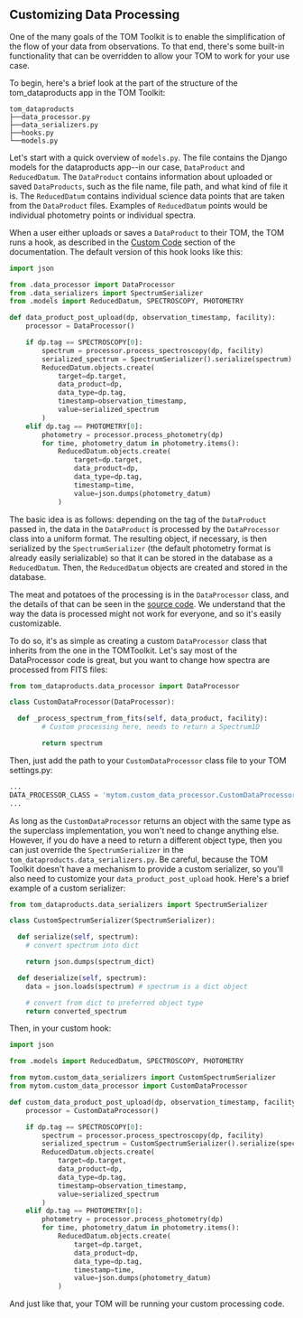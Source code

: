 Customizing Data Processing
---------------------------

One of the many goals of the TOM Toolkit is to enable the simplification of the flow of your data from observations. To
that end, there's some built-in functionality that can be overridden to allow your TOM to work for your use case.

To begin, here's a brief look at the part of the structure of the tom_dataproducts app in the TOM Toolkit:

```
tom_dataproducts
├──data_processor.py
├──data_serializers.py
├──hooks.py
└──models.py
```

Let's start with a quick overview of `models.py`. The file contains the Django models for the dataproducts app--in our
case, `DataProduct` and `ReducedDatum`. The `DataProduct` contains information about uploaded or saved `DataProducts`,
such as the file name, file path, and what kind of file it is. The `ReducedDatum` contains individual science data
points that are taken from the `DataProduct` files. Examples of `ReducedDatum` points would be individual photometry
points or individual spectra.

When a user either uploads or saves a `DataProduct` to their TOM, the TOM runs a hook, as described in the
[Custom Code](/advanced/custom_code) section of the documentation. The default version of this hook looks like this:

```python
import json

from .data_processor import DataProcessor
from .data_serializers import SpectrumSerializer
from .models import ReducedDatum, SPECTROSCOPY, PHOTOMETRY

def data_product_post_upload(dp, observation_timestamp, facility):
    processor = DataProcessor()

    if dp.tag == SPECTROSCOPY[0]:
        spectrum = processor.process_spectroscopy(dp, facility)
        serialized_spectrum = SpectrumSerializer().serialize(spectrum)
        ReducedDatum.objects.create(
            target=dp.target,
            data_product=dp,
            data_type=dp.tag,
            timestamp=observation_timestamp,
            value=serialized_spectrum
        )
    elif dp.tag == PHOTOMETRY[0]:
        photometry = processor.process_photometry(dp)
        for time, photometry_datum in photometry.items():
            ReducedDatum.objects.create(
                target=dp.target,
                data_product=dp,
                data_type=dp.tag,
                timestamp=time,
                value=json.dumps(photometry_datum)
            )
```

The basic idea is as follows: depending on the tag of the `DataProduct` passed in, the data in the `DataProduct` is
processed by the `DataProcessor` class into a uniform format. The resulting object, if necessary, is then serialized
by the `SpectrumSerializer` (the default photometry format is already easily serializable) so that it can be stored
in the database as a `ReducedDatum`. Then, the `ReducedDatum` objects are created and stored in the database.

The meat and potatoes of the processing is in the `DataProcessor` class, and the details of that can be seen in the
[source code](https://github.com/TOMToolkit/tom_base/tree/master/tom_dataproducts/data_processor.py). We understand
that the way the data is processed might not work for everyone, and so it's easily customizable.

To do so, it's as simple as creating a custom `DataProcessor` class that inherits from the one in the TOMToolkit. Let's
say most of the DataProcessor code is great, but you want to change how spectra are processed from FITS files:

```python
from tom_dataproducts.data_processor import DataProcessor

class CustomDataProcessor(DataProcessor):

  def _process_spectrum_from_fits(self, data_product, facility):
        # Custom processing here, needs to return a Spectrum1D

        return spectrum
```

Then, just add the path to your `CustomDataProcessor` class file to your TOM settings.py:

```python
...
DATA_PROCESSOR_CLASS = 'mytom.custom_data_processor.CustomDataProcessor'
...
```

As long as the `CustomDataProcessor` returns an object with the same type as the superclass implementation, you won't
need to change anything else. However, if you do have a need to return a different object type, then you can just
override the `SpectrumSerializer` in the `tom_dataproducts.data_serializers.py`. Be careful, because the TOM Toolkit
doesn't have a mechanism to provide a custom serializer, so you'll also need to customize your
`data_product_post_upload` hook. Here's a brief example of a custom serializer:

```python
from tom_dataproducts.data_serializers import SpectrumSerializer

class CustomSpectrumSerializer(SpectrumSerializer):

  def serialize(self, spectrum):
    # convert spectrum into dict

    return json.dumps(spectrum_dict)

  def deserialize(self, spectrum):
    data = json.loads(spectrum) # spectrum is a dict object

    # convert from dict to preferred object type
    return converted_spectrum
```

Then, in your custom hook:

```python
import json

from .models import ReducedDatum, SPECTROSCOPY, PHOTOMETRY

from mytom.custom_data_serializers import CustomSpectrumSerializer
from mytom.custom_data_processor import CustomDataProcessor

def custom_data_product_post_upload(dp, observation_timestamp, facility):
    processor = CustomDataProcessor()

    if dp.tag == SPECTROSCOPY[0]:
        spectrum = processor.process_spectroscopy(dp, facility)
        serialized_spectrum = CustomSpectrumSerializer().serialize(spectrum)
        ReducedDatum.objects.create(
            target=dp.target,
            data_product=dp,
            data_type=dp.tag,
            timestamp=observation_timestamp,
            value=serialized_spectrum
        )
    elif dp.tag == PHOTOMETRY[0]:
        photometry = processor.process_photometry(dp)
        for time, photometry_datum in photometry.items():
            ReducedDatum.objects.create(
                target=dp.target,
                data_product=dp,
                data_type=dp.tag,
                timestamp=time,
                value=json.dumps(photometry_datum)
            )
```

And just like that, your TOM will be running your custom processing code.